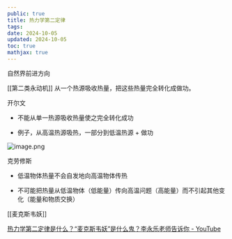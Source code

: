 ```yaml
---
public: true
title: 热力学第二定律
tags:
date: 2024-10-05
updated: 2024-10-05
toc: true
mathjax: true
---
```


自然界前进方向

[[第二类永动机]] 从一个热源吸收热量，把这些热量完全转化成做功。

开尔文

  + 不能从单一热源吸收热量使之完全转化成功

  + 例子，从高温热源吸热，一部分到低温热源 + 做功

![image.png](/assets/image_1696604373773_0.png)

克劳修斯

  + 低温物体热量不会自发地向高温物体传热

  + 不可能把热量从低温物体（低能量）传向高温问题（高能量）而不引起其他变化（能量和物质交换）

[[麦克斯韦妖]]

[热力学第二定律是什么？“麦克斯韦妖”是什么鬼？李永乐老师告诉你 - YouTube](https://www.youtube.com/watch?v=4JbgLx4_Ets)
